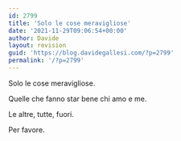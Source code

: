 ```yaml
---
id: 2799
title: 'Solo le cose meravigliose'
date: '2021-11-29T09:06:54+00:00'
author: Davide
layout: revision
guid: 'https://blog.davidegallesi.com/?p=2799'
permalink: '/?p=2799'
---
```


Solo le cose meravigliose.

Quelle che fanno star bene chi amo e me.

Le altre, tutte, fuori.

Per favore.